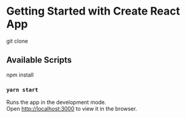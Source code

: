 # Getting Started with Create React App

git clone

## Available Scripts

npm install

### `yarn start`

Runs the app in the development mode.\
Open [http://localhost:3000](http://localhost:3000) to view it in the browser.
